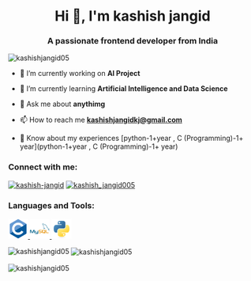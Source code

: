 <h1 align="center">Hi 👋, I'm kashish jangid</h1>
<h3 align="center">A passionate frontend developer from India</h3>

<p align="left"> <img src="https://komarev.com/ghpvc/?username=kashishjangid05&label=Profile%20views&color=0e75b6&style=flat" alt="kashishjangid05" /> </p>

- 🔭 I’m currently working on **AI Project**

- 🌱 I’m currently learning **Artificial Intelligence and Data Science**

- 💬 Ask me about **anythimg**

- 📫 How to reach me **kashishjangidkj@gmail.com**

- 📄 Know about my experiences [python-1+year , C (Programming)-1+ year](python-1+year , C (Programming)-1+ year)

<h3 align="left">Connect with me:</h3>
<p align="left">
<a href="https://linkedin.com/in/kashish-jangid" target="blank"><img align="center" src="https://raw.githubusercontent.com/rahuldkjain/github-profile-readme-generator/master/src/images/icons/Social/linked-in-alt.svg" alt="kashish-jangid" height="30" width="40" /></a>
<a href="https://instagram.com/kashish_jangid005" target="blank"><img align="center" src="https://raw.githubusercontent.com/rahuldkjain/github-profile-readme-generator/master/src/images/icons/Social/instagram.svg" alt="kashish_jangid005" height="30" width="40" /></a>
</p>

<h3 align="left">Languages and Tools:</h3>
<p align="left"> <a href="https://www.cprogramming.com/" target="_blank" rel="noreferrer"> <img src="https://raw.githubusercontent.com/devicons/devicon/master/icons/c/c-original.svg" alt="c" width="40" height="40"/> </a> <a href="https://www.mysql.com/" target="_blank" rel="noreferrer"> <img src="https://raw.githubusercontent.com/devicons/devicon/master/icons/mysql/mysql-original-wordmark.svg" alt="mysql" width="40" height="40"/> </a> <a href="https://www.python.org" target="_blank" rel="noreferrer"> <img src="https://raw.githubusercontent.com/devicons/devicon/master/icons/python/python-original.svg" alt="python" width="40" height="40"/> </a> </p>

<p><img align="left" src="https://github-readme-stats.vercel.app/api/top-langs?username=kashishjangid05&show_icons=true&locale=en&layout=compact" alt="kashishjangid05" /></p>

<p>&nbsp;<img align="center" src="https://github-readme-stats.vercel.app/api?username=kashishjangid05&show_icons=true&locale=en" alt="kashishjangid05" /></p>

<p><img align="center" src="https://github-readme-streak-stats.herokuapp.com/?user=kashishjangid05&" alt="kashishjangid05" /></p>
